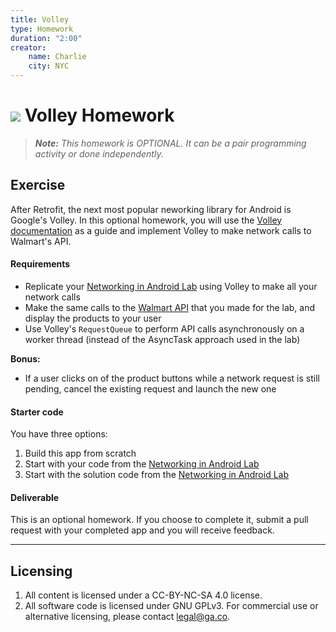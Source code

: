 ```yaml
---
title: Volley
type: Homework
duration: "2:00"
creator:
    name: Charlie
    city: NYC
---
```


# ![](https://ga-dash.s3.amazonaws.com/production/assets/logo-9f88ae6c9c3871690e33280fcf557f33.png) Volley Homework

> ***Note:*** _This homework is OPTIONAL. It can be a pair programming activity or done independently._

## Exercise

After Retrofit, the next most popular neworking library for Android is Google's Volley. In this optional homework, you will use the [Volley documentation](https://developer.android.com/training/volley/index.html) as a guide and implement Volley to make network calls to Walmart's API.

#### Requirements

- Replicate your [Networking in Android Lab](https://github.com/ga-adi-nyc/networking-in-android-lab) using Volley to make all your network calls
- Make the same calls to the [Walmart API](https://developer.walmartlabs.com/io-docs) that you made for the lab, and display the products to your user
- Use Volley's `RequestQueue` to perform API calls asynchronously on a worker thread (instead of the AsyncTask approach used in the lab)

**Bonus:**
- If a user clicks on of the product buttons while a network request is still pending, cancel the existing request and launch the new one

#### Starter code

You have three options:

1. Build this app from scratch
1. Start with your code from the [Networking in Android Lab](https://github.com/ga-adi-nyc/networking-in-android-lab)
1. Start with the solution code from the [Networking in Android Lab](https://github.com/ga-adi-nyc/networking-in-android-lab)

#### Deliverable

This is an optional homework. If you choose to complete it, submit a pull request with your completed app and you will receive feedback.

---

## Licensing
1. All content is licensed under a CC-BY-NC-SA 4.0 license. 
2. All software code is licensed under GNU GPLv3. For commercial use or alternative licensing, please contact legal@ga.co.
